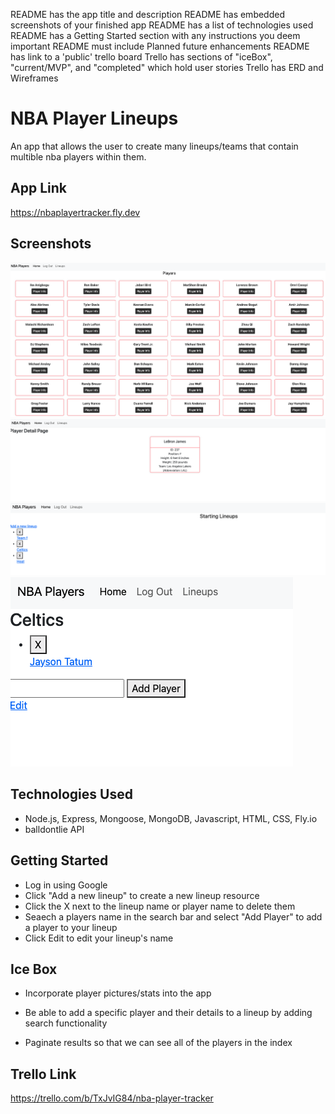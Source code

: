 README has the app title and description 
README has embedded screenshots of your finished app
README has a list of technologies used
README has a Getting Started section with any instructions you deem important
README must include Planned future enhancements
README has link to a 'public' trello board
Trello has sections of "iceBox", "current/MVP", and "completed" which hold user stories 
Trello has ERD and Wireframes 


# NBA Player Lineups

An app that allows the user to create many lineups/teams that contain multible nba players within them.

## App Link

https://nbaplayertracker.fly.dev

## Screenshots

<img src = "./imgs/project2ss1.png">
<img src = "./imgs/project2ss2.png">
<img src = "./imgs/project2ss3.png">
<img src = "./imgs/project2ss4.png">

## Technologies Used

- Node.js, Express, Mongoose, MongoDB, Javascript, HTML, CSS, Fly.io
- balldontlie API 

## Getting Started

- Log in using Google
- Click "Add a new lineup" to create a new lineup resource
- Click the X next to the lineup name or player name to delete them
- Seaech a players name in the search bar and select "Add Player" to add a player to your lineup
- Click Edit to edit your lineup's name

## Ice Box

- Incorporate player pictures/stats into the app

- Be able to add a specific player and their details to a lineup by adding search functionality

- Paginate results so that we can see all of the players in the index

## Trello Link

https://trello.com/b/TxJvIG84/nba-player-tracker